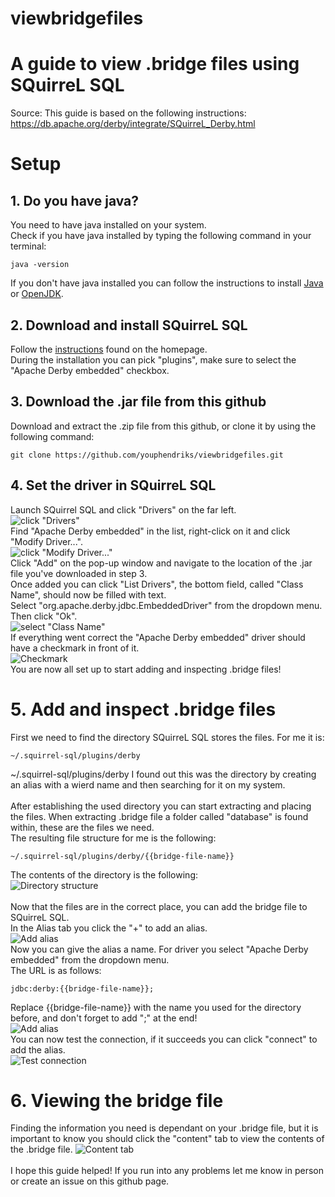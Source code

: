# viewbridgefiles
# A guide to view .bridge files using SQuirreL SQL  
Source: 
This guide is based on the following instructions:  
https://db.apache.org/derby/integrate/SQuirreL_Derby.html  

# Setup  
## 1. Do you have java?  
You need to have java installed on your system.  
Check if you have java installed by typing the following command in your terminal:  
```
java -version  
```
If you don't have java installed you can follow the instructions to install [Java](https://www.geeksforgeeks.org/how-to-download-and-install-java-for-64-bit-machine/) or [OpenJDK](https://openjdk.org/install/).  
  
## 2. Download and install SQuirreL SQL  
Follow the [instructions](https://squirrel-sql.sourceforge.io/index.php?page=home#installation) found on the homepage.  
During the installation you can pick "plugins", make sure to select the "Apache Derby embedded" checkbox.  
  
## 3. Download the .jar file from this github  
Download and extract the .zip file from this github, or clone it by using the following command:  
```
git clone https://github.com/youphendriks/viewbridgefiles.git 
```  

## 4. Set the driver in SQuirreL SQL  
Launch SQuirrel SQL and click "Drivers" on the far left.  
![click "Drivers"](https://github.com/youphendriks/viewbridgefiles/blob/main/images/1drivers.png)  
Find "Apache Derby embedded" in the list, right-click on it and click "Modify Driver...".  
![click "Modify Driver..."](https://github.com/youphendriks/viewbridgefiles/blob/main/images/2modifyDrivers.png)  
Click "Add" on the pop-up window and navigate to the location of the .jar file you've downloaded in step 3.  
Once added you can click "List Drivers", the bottom field, called "Class Name", should now be filled with text.      
Select "org.apache.derby.jdbc.EmbeddedDriver" from the dropdown menu. Then click "Ok".  
![select "Class Name"](https://github.com/youphendriks/viewbridgefiles/blob/main/images/3className.png)  
If everything went correct the "Apache Derby embedded" driver should have a checkmark in front of it.  
![Checkmark](https://github.com/youphendriks/viewbridgefiles/blob/main/images/4checkmark.png)  
You are now all set up to start adding and inspecting .bridge files!  

# 5. Add and inspect .bridge files  
First we need to find the directory SQuirreL SQL stores the files. For me it is:  
```
~/.squirrel-sql/plugins/derby 
```
~/.squirrel-sql/plugins/derby 
I found out this was the directory by creating an alias with a wierd name and then searching for it on my system.  
<br/>
After establishing the used directory you can start extracting and placing the files. When extracting .bridge file a folder called "database" is found within, these are the files we need.  
The resulting file structure for me is the following:  
```
~/.squirrel-sql/plugins/derby/{{bridge-file-name}} 
```
The contents of the directory is the following:  
![Directory structure](https://github.com/youphendriks/viewbridgefiles/blob/main/images/5directoryStructure.png)     
<br/>
Now that the files are in the correct place, you can add the bridge file to SQuirreL SQL.  
In the Alias tab you click the "+" to add an alias.  
![Add alias](https://github.com/youphendriks/viewbridgefiles/blob/main/images/6addAlias.png)  
Now you can give the alias a name. For driver you select "Apache Derby embedded" from the dropdown menu.  
The URL is as follows:
```
jdbc:derby:{{bridge-file-name}};
```
Replace {{bridge-file-name}} with the name you used for the directory before, and don't forget to add ";" at the end!  
![Add alias](https://github.com/youphendriks/viewbridgefiles/blob/main/images/7addAlias.png)  
You can now test the connection, if it succeeds you can click "connect" to add the alias.  
![Test connection](https://github.com/youphendriks/viewbridgefiles/blob/main/images/8testConnection.png)  

# 6. Viewing the bridge file
Finding the information you need is dependant on your .bridge file, but it is important to know you should click the "content" tab to view the contents of the .bridge file.
![Content tab](https://github.com/youphendriks/viewbridgefiles/blob/main/images/9contentTab.png)  
<br/>
I hope this guide helped! If you run into any problems let me know in person or create an issue on this github page.  

